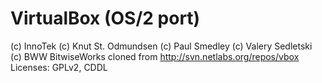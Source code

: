 # VirtualBox (OS/2 port)
(c) InnoTek
(c) Knut St. Odmundsen
(c) Paul Smedley
(c) Valery Sedletski
(c) BWW BitwiseWorks
cloned from http://svn.netlabs.org/repos/vbox
Licenses: GPLv2, CDDL
